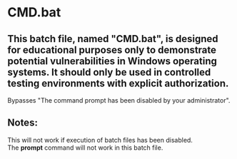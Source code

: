 # CMD.bat
## This batch file, named "CMD.bat", is designed for educational purposes only to demonstrate potential vulnerabilities in Windows operating systems. It should only be used in controlled testing environments with explicit authorization.
Bypasses "The command prompt has been disabled by your administrator".
## Notes:
This will not work if execution of batch files has been disabled.  
The **prompt** command will not work in this batch file.
